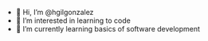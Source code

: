 - 👋 Hi, I’m @hgilgonzalez
- 👀 I’m interested in learning to code
- 🌱 I’m currently learning basics of software development

<!---
hgilgonzalez/hgilgonzalez is a ✨ special ✨ repository because its `README.md` (this file) appears on your GitHub profile.
You can click the Preview link to take a look at your changes.
--->
